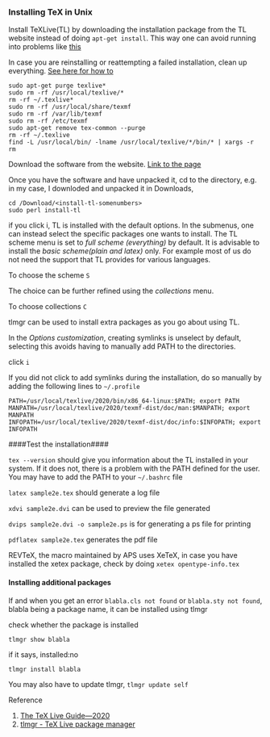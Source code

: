### Installing TeX in Unix
Install TeXLive(TL) by downloading the installation package from the TL website instead of doing `apt-get install`. This way one can avoid running into problems like [this](https://github.com/termux/termux-packages/issues/5167)


In case you are reinstalling or reattempting a failed installation, clean up everything. [See here for how to](https://tex.stackexchange.com/a/95502)

```
sudo apt-get purge texlive*
sudo rm -rf /usr/local/texlive/*
rm -rf ~/.texlive*
sudo rm -rf /usr/local/share/texmf
sudo rm -rf /var/lib/texmf
sudo rm -rf /etc/texmf
sudo apt-get remove tex-common --purge
rm -rf ~/.texlive
find -L /usr/local/bin/ -lname /usr/local/texlive/*/bin/* | xargs -r rm
```

Download the software from the website. [Link to the page](https://www.tug.org/texlive/acquire-netinstall.html)


Once you have the software and have unpacked it, cd to the directory, e.g. in my case, I downloded and unpacked it in Downloads, 


```
cd /Download/<install-tl-somenumbers>
sudo perl install-tl
```

if you click i, TL is installed with the default options. In the submenus, one can instead select the specific packages one wants to install. The TL scheme menu is set to *full scheme (everything)* by default. It is advisable to install the *basic scheme(plain and latex)* only. For example most of us do not need the support that TL provides for various languages.

To choose the scheme `S`

The choice can be further refined using the *collections* menu. 

To choose collections `C`

tlmgr can be used to install extra packages as you go about using TL.


In the *Options customization*, creating symlinks is unselect by default, selecting this avoids having to manually add PATH to the directories.


click `i`


If you did not click to add symlinks during the installation, do so manually by adding the following lines to `~/.profile`


```
PATH=/usr/local/texlive/2020/bin/x86_64-linux:$PATH; export PATH
MANPATH=/usr/local/texlive/2020/texmf-dist/doc/man:$MANPATH; export MANPATH
INFOPATH=/usr/local/texlive/2020/texmf-dist/doc/info:$INFOPATH; export INFOPATH
```

####Test the installation####


`tex --version` should give you information about the TL installed in your system. If it does not, there is a problem with the PATH defined for the user. You may have to add the PATH to your `~/.bashrc` file


`latex sample2e.tex` should generate a log file

`xdvi sample2e.dvi` can be used to preview the file generated

`dvips sample2e.dvi -o sample2e.ps` is for generating a ps file for printing

`pdflatex sample2e.tex` generates the pdf file


REVTeX, the macro maintained by APS uses XeTeX, in case you have installed the xetex package, check by doing
`xetex opentype-info.tex`


#### Installing additional packages ####
If and when you get an error `blabla.cls not found` or `blabla.sty not found`, blabla being a package name, it can be installed using tlmgr


check whether the package is installed

`tlmgr show blabla`

if it says, installed:no

`tlmgr install blabla`

You may also have to update tlmgr, `tlmgr update self`


Reference
1. [The TeX Live Guide—2020](https://www.tug.org/texlive/doc/texlive-en/texlive-en.html#x1-380003.5)
2. [tlmgr - TeX Live package manager](https://tug.org/texlive/tlmgr.html)

